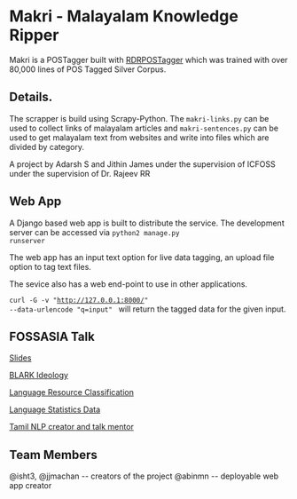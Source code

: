 # Makri - Malayalam Knowledge Ripper

Makri is a POSTagger built with [RDRPOSTagger](https://github.com/datquocnguyen/RDRPOSTagger) which was trained with over 80,000 lines of POS Tagged Silver Corpus.

## Details.

The scrapper is build using Scrapy-Python. The `makri-links.py` can be used to collect
links of malayalam articles and `makri-sentences.py` can be used to get malayalam text from
websites and write into files which are divided by category.

A project by Adarsh S and Jithin James under the supervision of ICFOSS under the supervision of Dr. Rajeev RR

## Web App

A Django based web app is built to distribute the service.
The development server can be accessed via
<code>python2 manage.py runserver</code>

The web app has an input text option for live data tagging, an upload file option to tag text files.

The sevice also has a web end-point to use in other applications.

<code>curl -G -v  "http://127.0.0.1:8000/" --data-urlencode "q=input" </code> will return the tagged data for the given input.

## FOSSASIA Talk

[Slides](https://docs.google.com/presentation/d/1A1n1HqGkXPgyarPUB91tb208IGt2KuKqj5umgUCw5Uw/edit?usp=sharing)

[BLARK Ideology](http://www.elsnet.org/dox/krauwer-specom2003.pdf)

[Language Resource Classification](http://ixa.si.ehu.es/sites/default/files/dokumentuak/3855/LEIPZIG_2014_Sarasola.pdf)

[Language Statistics Data](https://economictimes.indiatimes.com/tech/internet/how-online-vernacular-market-is-becoming-the-big-battle-ground-for-tech-cos/articleshow/63248994.cms)

[Tamil NLP creator and talk mentor](https://github.com/AshokR/)

## Team Members

@isht3, @jjmachan -- creators of the project
@abinmn -- deployable web app creator
